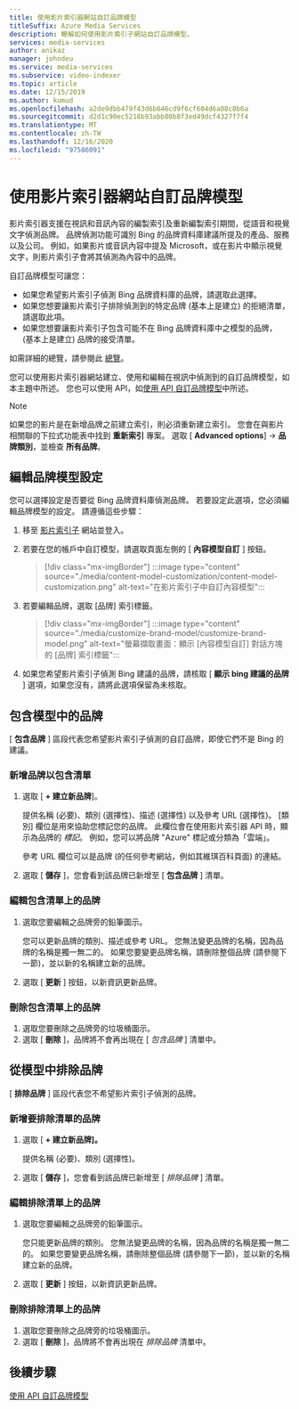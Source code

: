 ```yaml
---
title: 使用影片索引器網站自訂品牌模型
titleSuffix: Azure Media Services
description: 瞭解如何使用影片索引子網站自訂品牌模型。
services: media-services
author: anikaz
manager: johndeu
ms.service: media-services
ms.subservice: video-indexer
ms.topic: article
ms.date: 12/15/2019
ms.author: kumud
ms.openlocfilehash: a2de9dbb479f43d6b646cd9f6cf604d6a08c8b6a
ms.sourcegitcommit: d2d1c90ec5218b93abb80b8f3ed49dcf4327f7f4
ms.translationtype: MT
ms.contentlocale: zh-TW
ms.lasthandoff: 12/16/2020
ms.locfileid: "97586091"
---
```

# <a name="customize-a-brands-model-with-the-video-indexer-website"></a>使用影片索引器網站自訂品牌模型

影片索引器支援在視訊和音訊內容的編製索引及重新編製索引期間，從語音和視覺文字偵測品牌。 品牌偵測功能可識別 Bing 的品牌資料庫建議所提及的產品、服務以及公司。 例如，如果影片或音訊內容中提及 Microsoft，或在影片中顯示視覺文字，則影片索引子會將其偵測為內容中的品牌。

自訂品牌模型可讓您：

- 如果您希望影片索引子偵測 Bing 品牌資料庫的品牌，請選取此選擇。
- 如果您想要讓影片索引子排除偵測到的特定品牌 (基本上是建立) 的拒絕清單，請選取此項。
- 如果您想要讓影片索引子包含可能不在 Bing 品牌資料庫中之模型的品牌， (基本上是建立) 品牌的接受清單。

如需詳細的總覽，請參閱此 [總覽](customize-brands-model-overview.md)。

您可以使用影片索引器網站建立、使用和編輯在視訊中偵測到的自訂品牌模型，如本主題中所述。 您也可以使用 API，如[使用 API 自訂品牌模型](customize-brands-model-with-api.md)中所述。

> [!NOTE]
> 如果您的影片是在新增品牌之前建立索引，則必須重新建立索引。 您會在與影片相關聯的下拉式功能表中找到 **重新索引** 專案。 選取 [ **Advanced options**]  ->  **品牌類別**，並檢查 **所有品牌**。

## <a name="edit-brands-model-settings"></a>編輯品牌模型設定

您可以選擇設定是否要從 Bing 品牌資料庫偵測品牌。 若要設定此選項，您必須編輯品牌模型的設定。 請遵循這些步驟：

1. 移至 [影片索引子](https://www.videoindexer.ai/) 網站並登入。
1. 若要在您的帳戶中自訂模型，請選取頁面左側的 [ **內容模型自訂** ] 按鈕。

    > [!div class="mx-imgBorder"]
    > :::image type="content" source="./media/content-model-customization/content-model-customization.png" alt-text="在影片索引子中自訂內容模型":::
1. 若要編輯品牌，選取 [品牌] 索引標籤。

    > [!div class="mx-imgBorder"]
    > :::image type="content" source="./media/customize-brand-model/customize-brand-model.png" alt-text="螢幕擷取畫面：顯示 [內容模型自訂] 對話方塊的 [品牌] 索引標籤":::
1. 如果您希望影片索引子偵測 Bing 建議的品牌，請核取 [ **顯示 bing 建議的品牌** ] 選項，如果您沒有，請將此選項保留為未核取。

## <a name="include-brands-in-the-model"></a>包含模型中的品牌

[ **包含品牌** ] 區段代表您希望影片索引子偵測的自訂品牌，即使它們不是 Bing 的建議。  

### <a name="add-a-brand-to-include-list"></a>新增品牌以包含清單

1. 選取 [ **+ 建立新品牌**]。

    提供名稱 (必要)、類別 (選擇性)、描述 (選擇性) 以及參考 URL (選擇性)。
    [類別] 欄位是用來協助您標記您的品牌。 此欄位會在使用影片索引器 API 時，顯示為品牌的 *標記*。 例如，您可以將品牌 "Azure" 標記或分類為「雲端」。

    參考 URL 欄位可以是品牌 (的任何參考網站，例如其維琪百科頁面) 的連結。

2. 選取 [ **儲存** ]，您會看到該品牌已新增至 [ **包含品牌** ] 清單。

### <a name="edit-a-brand-on-the-include-list"></a>編輯包含清單上的品牌

1. 選取您要編輯之品牌旁的鉛筆圖示。

    您可以更新品牌的類別、描述或參考 URL。 您無法變更品牌的名稱，因為品牌的名稱是獨一無二的。 如果您要變更品牌名稱，請刪除整個品牌 (請參閱下一節)，並以新的名稱建立新的品牌。

2. 選取 [ **更新** ] 按鈕，以新資訊更新品牌。

### <a name="delete-a-brand-on-the-include-list"></a>刪除包含清單上的品牌

1. 選取您要刪除之品牌旁的垃圾桶圖示。
2. 選取 [ **刪除** ]，品牌將不會再出現在 [ *包含品牌* ] 清單中。

## <a name="exclude-brands-from-the-model"></a>從模型中排除品牌

[ **排除品牌** ] 區段代表您不希望影片索引子偵測的品牌。

### <a name="add-a-brand-to-exclude-list"></a>新增要排除清單的品牌

1. 選取 [ **+ 建立新品牌]。**

    提供名稱 (必要)、類別 (選擇性)。

2. 選取 [ **儲存** ]，您會看到該品牌已新增至 [ *排除品牌* ] 清單。

### <a name="edit-a-brand-on-the-exclude-list"></a>編輯排除清單上的品牌

1. 選取您要編輯之品牌旁的鉛筆圖示。

    您只能更新品牌的類別。 您無法變更品牌的名稱，因為品牌的名稱是獨一無二的。 如果您要變更品牌名稱，請刪除整個品牌 (請參閱下一節)，並以新的名稱建立新的品牌。

2. 選取 [ **更新** ] 按鈕，以新資訊更新品牌。

### <a name="delete-a-brand-on-the-exclude-list"></a>刪除排除清單上的品牌

1. 選取您要刪除之品牌旁的垃圾桶圖示。
2. 選取 [ **刪除** ]，品牌將不會再出現在 *排除品牌* 清單中。

## <a name="next-steps"></a>後續步驟

[使用 API 自訂品牌模型](customize-brands-model-with-api.md)
